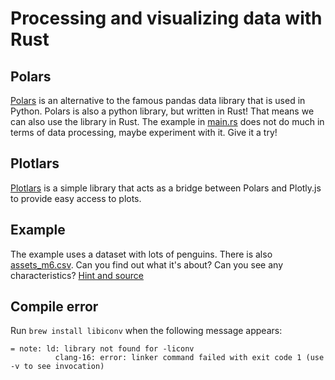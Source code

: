 # Processing and visualizing data with Rust

## Polars
[Polars](https://github.com/pola-rs/polars) is an alternative to the famous pandas data library that is used in Python. Polars is also a python library, but written in Rust! That means we can also use the library in Rust. The example in [main.rs](src/main.rs) does not do much in terms of data processing, maybe experiment with it. Give it a try!

## Plotlars
[Plotlars](https://github.com/alceal/plotlars) is a simple library that acts as a bridge between Polars and Plotly.js to provide easy access to plots.

## Example
The example uses a dataset with lots of penguins. There is also [assets_m6.csv](assets_m6.csv). Can you find out what it's about? Can you see any characteristics?
[Hint and source](https://github.com/Mcompetitions/M6-methods/blob/main/assets_m6.csv)

## Compile error
Run `brew install libiconv` when the following message appears:
```
= note: ld: library not found for -liconv
          clang-16: error: linker command failed with exit code 1 (use -v to see invocation)
```
